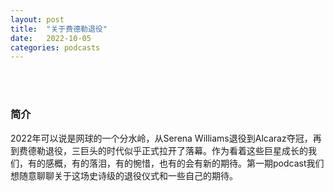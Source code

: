 ```yaml
---
layout: post
title:  "关于费德勒退役"
date:   2022-10-05
categories: podcasts
---
```


<div id='buzzsprout-small-player'></div><script type='text/javascript' charset='utf-8' src='https://www.buzzsprout.com/2061779.js?container_id=buzzsprout-small-player&player=small'></script>

<br/><br/>

### 简介

2022年可以说是网球的一个分水岭，从Serena Williams退役到Alcaraz夺冠，再到费德勒退役，三巨头的时代似乎正式拉开了落幕。作为看着这些巨星成长的我们，有的感概，有的落泪，有的惋惜，也有的会有新的期待。第一期podcast我们想随意聊聊关于这场史诗级的退役仪式和一些自己的期待。